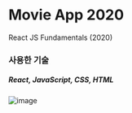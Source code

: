 # Movie App 2020

React JS Fundamentals (2020)



### 사용한 기술
##### React, JavaScript, CSS, HTML

![image](https://user-images.githubusercontent.com/36908476/88461888-8656fd00-cee2-11ea-90ca-19becbe80f01.png)
